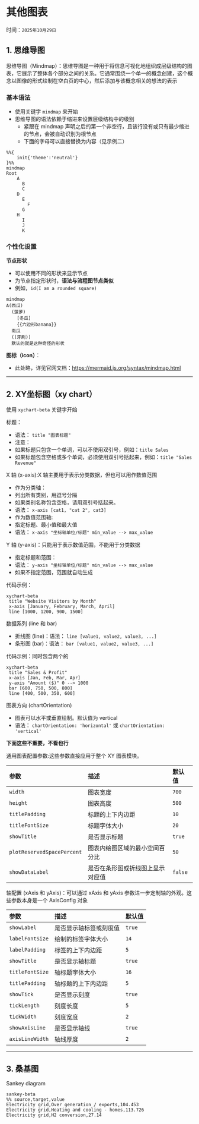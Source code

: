 # 其他图表

时间：`2025年10月29日`

## 1. 思维导图

思维导图（Mindmap）：思维导图是一种用于将信息可视化地组织成层级结构的图表，它展示了整体各个部分之间的关系。它通常围绕一个单一的概念创建，这个概念以图像的形式绘制在空白页的中心，然后添加与该概念相关的想法的表示

### 基本语法

- 使用关键字 `mindmap` 来开始
- 思维导图的语法依赖于缩进来设置层级结构中的级别
  - 紧跟在 mindmap 声明之后的第一个非空行，且该行没有或只有最少缩进的节点，会被自动识别为根节点
  - 下面的字母可以直接替换为内容（见示例二）

```mermaid
%%{
    init{'theme':'neutral'}
}%%
mindmap
Root
    A
      B
      C
    D
      E
        F
      G
    H
      I
      J
      K
```

### 个性化设置

**节点形状**

- 可以使用不同的形状来显示节点
- 为节点指定形状时，**语法与流程图节点类似**
- 例如，`id(I am a rounded square)`

```mermaid
mindmap
A(西瓜)
  (菠萝)
    [冬瓜]
    {{六边形banana}}
  南瓜
  ((牙刷))
  默认的就是这种奇怪的形状

```

**图标（icon）**：

- 此处略，详见官网文档：https://mermaid.js.org/syntax/mindmap.html

---

## 2. XY坐标图（xy chart）

使用 `xychart-beta` 关键字开始

标题：
- 语法： `title "图表标题"`
- 注意：
 - 如果标题只包含一个单词，可以不使用双引号，例如：`title Sales`
 - 如果标题包含空格或多个单词，必须使用双引号括起来，例如：`title "Sales Revenue"`

X 轴 (x-axis):X 轴主要用于表示分类数据，但也可以用作数值范围
- 作为分类轴：
 - 列出所有类别，用逗号分隔
 - 如果类别名称包含空格，请用双引号括起来。
 - 语法： `x-axis [cat1, "cat 2", cat3]`
- 作为数值范围轴:
 - 指定标题、最小值和最大值
 - 语法： `x-axis "坐标轴单位/标题" min_value --> max_value`

Y 轴 (y-axis)：只能用于表示数值范围，不能用于分类数据
- 指定标题和范围：
 - 语法： `y-axis "坐标轴单位/标题" min_value --> max_value`
- 如果不指定范围，范围就自动生成

代码示例：

```mermaid
xychart-beta
 title "Website Visitors by Month"
 x-axis [January, February, March, April]
 line [1000, 1200, 900, 1500]
```
数据系列 (line 和 bar)
- 折线图 (line)：语法： `line [value1, value2, value3, ...]`
- 条形图 (bar)：语法： `bar [value1, value2, value3, ...]`

代码示例：同时包含两个的

```mermaid
xychart-beta
 title "Sales & Profit"
 x-axis [Jan, Feb, Mar, Apr]
 y-axis "Amount ($)" 0 --> 1000
 bar [600, 750, 500, 800]
 line [400, 500, 350, 600]
```

图表方向 (chartOrientation)
- 图表可以水平或垂直绘制。默认值为 vertical
- 语法： `chartOrientation: 'horizontal'` 或 `chartOrientation: 'vertical'`

**下面这些不重要，不看也行**

通用图表配置参数:这些参数直接应用于整个 XY 图表模块。

| 参数 | 描述 | 默认值 |
| :--- | :--- | :--- |
| `width`| 图表宽度 | `700` |
| `height` | 图表高度 | `500` |
| `titlePadding` | 标题的上下内边距 | `10` |
| `titleFontSize` | 标题字体大小 | `20` |
| `showTitle` | 是否显示标题 | `true` |
| `plotReservedSpacePercent` | 图表内绘图区域的最小空间百分比 | `50` |
| `showDataLabel` | 是否在条形图或折线图上显示对应值 | `false` |

轴配置 (xAxis 和 yAxis)：可以通过 xAxis 和 yAxis 参数进一步定制轴的外观。这些参数本身是一个 AxisConfig 对象

| 参数 | 描述 | 默认值 |
| :-------------- | :------------------------- | :----- |
| `showLabel` | 是否显示轴标签或刻度值 | `true` |
| `labelFontSize` | 绘制的标签字体大小 | `14` |
| `labelPadding` | 标签的上下内边距 | `5` |
| `showTitle` | 是否显示轴标题 | `true` |
| `titleFontSize` | 轴标题字体大小 | `16` |
| `titlePadding` | 轴标题的上下内边距 | `5` |
| `showTick` | 是否显示刻度 | `true` |
| `tickLength` | 刻度长度 | `5` |
| `tickWidth` | 刻度宽度 | `2` |
| `showAxisLine` | 是否显示轴线 | `true` |
| `axisLineWidth` | 轴线厚度 | `2` |

---

## 3. 桑基图

Sankey diagram

```mermaid
sankey-beta
%% source,target,value
Electricity grid,Over generation / exports,104.453
Electricity grid,Heating and cooling - homes,113.726
Electricity grid,H2 conversion,27.14
```
